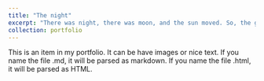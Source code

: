```yaml
---
title: "The night"
excerpt: "There was night, there was moon, and the sun moved. So, the galaxies winked. Would you hold the light this time a bit longer? till I close my eyes.. <br/><img src='thenight.JPG'>"
collection: portfolio
---
```


This is an item in my portfolio. It can be have images or nice text. If you name the file .md, it will be parsed as markdown. If you name the file .html, it will be parsed as HTML. 
